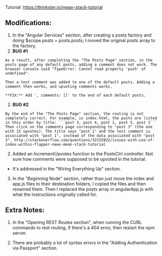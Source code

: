 Tutorial: https://thinkster.io/mean-stack-tutorial


## Modifications:

1. In the "Angular Services" section, after creating a posts factory and doing $scope.posts = posts.posts; I moved the original posts array to the factory.
  1. **BUG #1**

    As a result, after completing the "The Posts Page" section, in the posts page of any default posts, adding a comment does not work. The browser console said "TypeError: Cannot read property 'push' of undefined".

    Then a test comment was added to one of the default posts. Adding a comment then works, and upvoting comments works.

    **FIX:** Add ', comments: []' to the end of each default posts.

  2. **BUG #2**
  
    By the end of the "The Posts Page" section, the routing is not completely correct. For example, in index.html, the posts are listed in this order by title: ```post 3, post 4, post 1, post 5, post 2``` Then click on the comments page corresponding to "post 3" (the one with 15 upvotes). The title says "post 1" and the test comment is associated with "post 1", instead of the data associated with "post 3". http://stackoverflow.com/questions/32315922/issues-with-use-of-index-within-flapper-news-mean-stack-tutorial

2. Added an IncrementUpvotes function to the PostsCtrl controller. Not sure how comments were supposed to be upvoted in the tutorial.
  * It's addressed in the "Wiring Everything Up" section.

3. In the "Beginning Node" section, rather than just move the index and app.js files to their destination folders, I copied the files and then renamed them. Then I replaced the posts array in angularApp.js with what the instructions originally called for.

## Extra Notes:

1. In the "Opening REST Routes section", when running the CURL commands to rest routing, if there's a 404 error, then restart the npm server.

2. There are probably a lot of syntax errors in the "Adding Authentication via Passport" section.